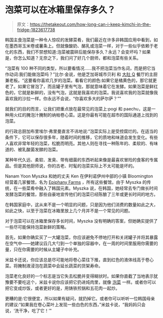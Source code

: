 # 泡菜可以在冰箱里保存多久？

> 原文：<https://thetakeout.com/how-long-can-i-keep-kimchi-in-the-fridge-1823617738>

韩国主食泡菜是一种令人惊叹的发酵菜肴，我们最近在许多非韩国应用中看到，如在墨西哥玉米卷或薯条上。但就像酸奶、酪乳或泡菜一样，对于一些似乎依赖于老化的东西，我们不禁想知道:泡菜被震碎后能保存多久？永远？会变坏吗？如果是，你怎么知道？无奈之下，我们问了好几个厨师，都和泡菜有些关系。



“泡菜有 100 种不同的类型，所以要看情况……我不把泡菜当作名词，而是把它当作动词:我们能做泡菜吗？”比尔·金说，他是芝加哥城市贝利 和 [大肚 Q](http://www.bellyqchicago.com/) 餐厅的主厨兼老板。“这要看你喜欢几岁的泡菜。看看它的颜色:如果它是橘黄色的，那它就更老了。如果它冒泡了，而且罐子里有气泡，那就意味着它在发酵。如果泡菜是鲜红色的，它就是新鲜的，没有气泡，这就是我喜欢的泡菜。我说喜欢我的泡菜就像我喜欢我的沙拉一样。你永远不会说，“你喜欢多大的萨尔萨？”"

就我们的目的而言，让我们把重点放在最常见的泡菜上:pogi 和 paechu，这是一种用火红的腌泡汁腌制的纳帕卷心菜。这是你最有可能在超市的国际通道上找到的泡菜。

的行政总厨加布里埃尔·弗里曼直言不讳地说:“泡菜实际上是受控腐烂的。在适当的条件下，它可以保存很多年，随着时间的推移，它的质地和味道会发生变化。有些人喜欢非常年轻的泡菜，松脆而明亮。其他人则在寻找一种陈年的、柔软的、有味道的、被乳酸菌发酵的泡菜。

某种年代久远、柔软、发臭、带有细菌的东西听起来像是最喜欢冒险的食客的专属品。但是其他厨师说，你的古老、时髦的泡菜实际上不太可能是坏的。

Nanam Yoon Myszka 和她的丈夫 Ken 在伊利诺伊州中部的小镇 Bloomington 经营着几家餐馆，名为 [Epiphany Farms](http://www.epiphanyfarms.com/) ，所有这些餐馆，由于 Myszka 的传统，在一些菜肴中融入了韩国元素。Myszka 说，在韩国，她经常去专门做长时间发酵泡菜的餐馆，那些自豪地宣传他们的泡菜已经陈酿了三年或更长时间的地方。

在韩国家庭中，这从来不是一个明显的问题，只是因为他们消费的数量如此之大，如此之快，以至于泡菜在冰箱里放上几个月并不是一个常见的问题。

对于泡菜可以在冰箱里保存多长时间，Myszka 没有明确的答案，但她确实提供了一些尽可能保持泡菜新鲜的策略。

首先，如果你确实买了一大罐泡菜，你应该避免不停地打开和关闭罐子并将其暴露在空气中——她建议舀几大勺到一个单独的容器中，在一周的时间里服用你需要的量，只在你需要的时候从主罐子中补充。

米兹卡还说，你应该总是尽可能地将卷心菜往下推，直到红色的液体线高于卷心菜。将腌制液浸泡在蔬菜中会延长蔬菜的货架寿命。

泡菜老化良好的一个标志是当它失去松脆并变得糊状时。如果你直截了当地表示犹豫要不要吃这个，米兹卡说你应该把它扔进炖肉里，就像 [泡菜](https://mykoreankitchen.com/kimchi-jjigae/) 一样。或者你可以把它变成炒饭，或者更好的是，用铸铁煎锅和五花肉一起炒。

更糟的是:它很便宜，所以如果有疑问，就扔掉它。或者你可以听听一位韩国母亲的建议:“如果我在卷心菜叶上发现一些白色的东西，”米兹卡说，“我妈妈只会说，‘洗干净，吃了它！’"